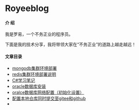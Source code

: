 # Royeeblog

#### 介 绍
我是罗易，一个不务正业的程序员。

下面是我的技术分享，我将带领大家在“不务正业”的道路上越走越远！

#### 文章目录
- [mongodb集群环境部署](mongodb/mongodb_cluster/MongoDB集群环境部署说明（docker版）.md)
- [redis集群环境部署说明](redis/redis集群环境部署.md)
- [C#学习笔记](Csharp/C#学习笔记.md)
- [oracle数据库安装](oracle/oracle安装.md)
- [oralce数据库网络配置（初始化设置）](oracle/oralce数据库网络配置（初始化设置）.md)
- [配置本地仓库同时提交至gitee和github](other/配置本地仓库同时提交至gitee和github.md)
- 



